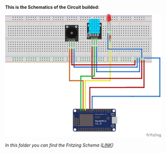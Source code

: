 **This is the Schematics of the Circuit builded:**

![Circuit](https://github.com/edovio/TemperatureMonitor/blob/master/circuit/TemperatureMonitor.png "Circuit")

*In this folder you can find the Fritzing Schema ([LINK](https://github.com/edovio/TemperatureMonitor/blob/master/circuit/TemperatureMonitor.fzz))*

